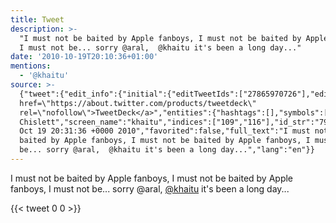 ```yaml
---
title: Tweet
description: >-
  "I must not be baited by Apple fanboys, I must not be baited by Apple fanboys,
  I must not be... sorry @aral,  @khaitu it's been a long day..."
date: '2010-10-19T20:10:36+01:00'
mentions:
  - '@khaitu'
source: >-
  {"tweet":{"edit_info":{"initial":{"editTweetIds":["27865970726"],"editableUntil":"2010-10-19T21:31:36.000Z","editsRemaining":"5","isEditEligible":true}},"retweeted":false,"source":"<a
  href=\"https://about.twitter.com/products/tweetdeck\"
  rel=\"nofollow\">TweetDeck</a>","entities":{"hashtags":[],"symbols":[],"user_mentions":[{"name":"Tom
  Chislett","screen_name":"khaitu","indices":["109","116"],"id_str":"7942222","id":"7942222"}],"urls":[]},"display_text_range":["0","140"],"favorite_count":"0","id_str":"27865970726","truncated":false,"retweet_count":"0","id":"27865970726","created_at":"Tue
  Oct 19 20:31:36 +0000 2010","favorited":false,"full_text":"I must not be
  baited by Apple fanboys, I must not be baited by Apple fanboys, I must not
  be... sorry @aral,  @khaitu it's been a long day...","lang":"en"}}
---
```

I must not be baited by Apple fanboys, I must not be baited by Apple fanboys, I must not be... sorry @aral,  [@khaitu](https://twitter.com/@khaitu) it's been a long day...
    
{{< tweet 0 0 >}}
    
